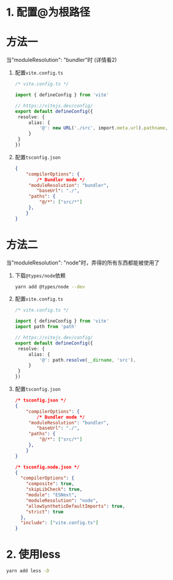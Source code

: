 # 1. 配置@为根路径

# 方法一

当"moduleResolution": "bundler"时 (详情看2)

1. 配置`vite.config.ts`

   ```ts
   /* vite.config.ts */
   
   import { defineConfig } from 'vite'
   
   // https://vitejs.dev/config/
   export default defineConfig({
   	resolve: {
   		alias: {
   			'@': new URL('./src', import.meta.url).pathname,
   		}
   	}
   })
   ```

2. 配置`tsconfig.json`

   ```json
   {
       "compilerOptions": {
           /* Bundler mode */
   		"moduleResolution": "bundler",
           "baseUrl": "./",
   		"paths": {
   			"@/*": ["src/*"]
   		},
       }
   }
   ```



# 方法二

当"moduleResolution": "node"时，弄得的所有东西都能被使用了

1. 下载`@types/node`依赖

   ```bash
   yarn add @types/node --dev
   ```

2. 配置`vite.config.ts`

   ```ts
   /* vite.config.ts */
   
   import { defineConfig } from 'vite'
   import path from 'path'
   
   // https://vitejs.dev/config/
   export default defineConfig({
   	resolve: {
   		alias: {
   			'@': path.resolve(__dirname, 'src'),
   		}
   	}
   })
   ```

3. 配置`tsconfig.json`

   ```json
   /* tsconfig.json */
   {
       "compilerOptions": {
           /* Bundler mode */
   		"moduleResolution": "bundler",
           "baseUrl": "./",
   		"paths": {
   			"@/*": ["src/*"]
   		},
       }
   }
   
   /* tsconfig.node.json */
   {
     "compilerOptions": {
       "composite": true,
       "skipLibCheck": true,
       "module": "ESNext",
       "moduleResolution": "node",
       "allowSyntheticDefaultImports": true,
       "strict": true
     },
     "include": ["vite.config.ts"]
   }
   ```



# 2. 使用less

```bash
yarn add less -D
```



